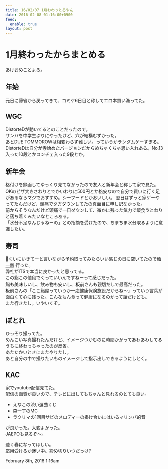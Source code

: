 ```yaml
---
title: 16/02/07 1月おわっとるやん
date: 2016-02-08 01:16:00+0900
feed:
  enable: true
layout: post
---
```

<h1>1月終わったからまとめる</h1>    <p>あけおめことよろ。</p>    <h2>年始</h2>    <p>元日に帰省から戻ってきて、コミケ6日目と称してエロ本買い漁ってた。</p>    <h2>WGC</h2>    <p>      DistorteDが動いてるとのことだったので。<br>      サンバを中学生ぶりにやったけど、穴が結構むずかった。<br>      あとDUE TOMMOROWは相変わらず難しい。っていうかランダムゲーすぎる。<br>      DistorteDは自分が寺始めたバージョンだからめちゃくちゃ思い入れある。No.13入った10段とかコンチェ入った9段とか。    </p>    <h2>新年会</h2>    <p>      格付けを録画してゆっくり見てなかったので友人と新年会と称して家で見た。<br>      OKのピザ大きさわりとでかいわりに500円とか格安なので自分で買いに行く足があるならマジでおすすめ。シーフードとかおいしい。      翌日はずっと家ゲーやってたんだけど、頭痛で夕方ダウンしてたの真面目に申し訳なかった。<br>      前からそうなんだけど頭痛で一日ダウンして、微かに残った気力で飯食うとわりと落ち着くみたいなところある。<br>      「水分不足なんじゃねーの」との指摘を受けたので、ちまちま水分取るように意識したい。    </p>    <h2>寿司</h2>    <p>      🍣くいにいきてーと言いながら予約取ってみたらいい感じの日に空いてたので<a href="http://tabelog.com/tokyo/A1308/A130802/13021339/" target="_blank">鮨 一新</a>      行った。<br>      弊社がITSで本当に良かったと思ってる。<br>      この鮨この値段でくっていいんですねーって感じだった。<br>      鮨も美味しいし、飲み物も安いし、板前さんも親切だしで最高だった。<br>      板前さんの「ここ鮨屋っていうか一応健康保険施設だからね〜」っていう言葉が面白くて心に残った。こんなもん食って健康になるのかって話だけども。<br>      また行きたし。いやいくぞ。    </p>    <h2>ぽとれ</h2>    <p>      ひっそり撮ってた。<br>      めんこい写真撮れたんだけど、イメージつかむのに時間かかってあわあわしてるうちに終わっちゃったのが反省。<br>      あたたかいときにまたやりたし。<br>      あと自分の中で撮りたいものイメージして指示出しできるようにしとく。    </p>    <h2>KAC</h2>    <p>      家でyoutube配信見てた。<br>      配信の画質が良いので、テレビに出してもちゃんと見れるのとても良い。    </p>    <ul>      <li>えなこの渋い選曲くじ</li>      <li>森一丁のMC</li>      <li>ラクリマの1回目サビのメロディーの掛け合いにはいるマリンバ的音</li>    </ul>    <p>      が良かった。大変よかった。<br>      JAEPOも見るぞ〜。    </p>    <p>      速く春になってほしい。<br>      応用受けるか迷い中。締め切りいつだっけ?    </p>    <div id="footer">      <span id="timestamp"> February 8th, 2016 1:16am </span>    </div>
